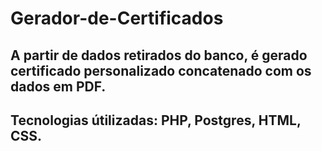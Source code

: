 # Gerador-de-Certificados
## A partir de dados retirados do banco, é gerado certificado personalizado concatenado com os dados em PDF.
## Tecnologias útilizadas: PHP, Postgres, HTML, CSS.
